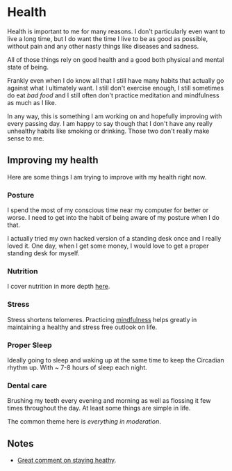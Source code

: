 # Health
Health is important to me for many reasons. I don't particularly even want to live a long time, but I do want the time I live to be as good as possible, without pain and any other nasty things like diseases and sadness.

All of those things rely on good health and a good both physical and mental state of being. 

Frankly even when I do know all that I still have many habits that actually go against what I ultimately want. I still don't exercise enough, I still sometimes do eat _bad food_ and I still often don't practice meditation and mindfulness as much as I like.

In any way, this is something I am working on and hopefully improving with every passing day. I am happy to say though that I don't have any really unhealthy habits like smoking or drinking. Those two don't really make sense to me. 

## Improving my health
Here are some things I am trying to improve with my health right now. 

### Posture
I spend the most of my conscious time near my computer for better or worse. I need to get into the habit of being aware of my posture when I do that. 

I actually tried my own hacked version of a standing desk once and I really loved it. One day, when I get some money, I would love to get a proper standing desk for myself.

### Nutrition
I cover nutrition in more depth [here](../nutrition/Nutrition.md). 

### Stress
Stress shortens telomeres. Practicing [mindfulness](../mindfulness/Mindfulness.md) helps greatly in maintaining a healthy and stress free outlook on life. 

### Proper Sleep
Ideally going to sleep and waking up at the same time to keep the Circadian rhythm up. With \~ 7-8 hours of sleep each night.

### Dental care
Brushing my teeth every evening and morning as well as flossing it few times throughout the day. At least some things are simple in life. 

The common theme here is _everything in moderation_.

## Notes
- [Great comment on staying heathy](https://www.reddit.com/r/longevity/comments/7hwgo7/for_people_in_their_young_or_middle_ages_now_who/).